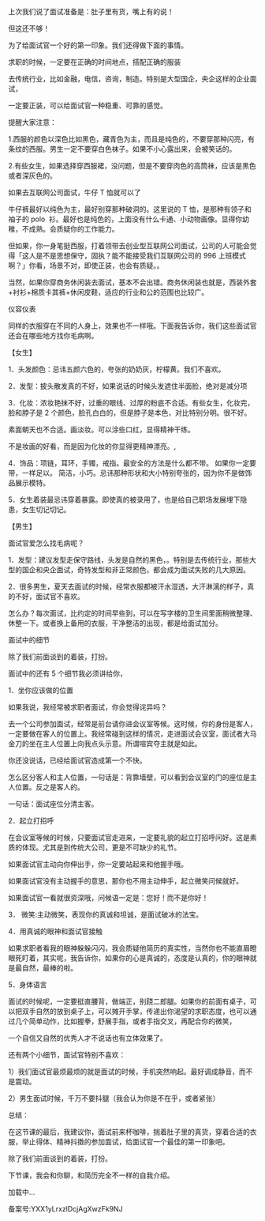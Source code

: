   

上次我们说了面试准备是：肚子里有货，嘴上有的说！

但这还不够！

为了给面试官一个好的第一印象。我们还得做下面的事情。

求职的时候，一定要在正确的时间地点，搭配正确的服装

去传统行业，比如金融，电信，咨询，制造。特别是大型国企，央企这样的企业面试，

一定要正装，可以给面试官一种稳重、可靠的感觉。

提醒大家注意：

1.西服的颜色以深色比如黑色，藏青色为主，而且是纯色的，不要穿那种闪亮，有条纹的西服。男生一定不要穿白色袜子。如果不小心露出来，会被笑话的。

2.有些女生，如果选择穿西服裙，没问题，但是不要穿肉色的高筒袜，应该是黑色或者深灰色的。

如果去互联网公司面试，牛仔 T 恤就可以了

牛仔裤最好以纯色为主，最好别穿那种破洞的。这里说的 T 恤，是那种有领子和袖子的 polo  衫。最好也是纯色的，上面没有什么卡通、小动物画像。显得你幼稚，不成熟。会质疑你的工作能力。

但如果，你一身笔挺西服，打着领带去创业型互联网公司面试，公司的人可能会觉得「这人是不是思想保守，固执？能不能接受我们互联网公司的 996 上班模式啊？」你看，场景不对，即使正装，也会有质疑。。

当然，如果你穿商务休闲装去面试，基本不会出错。商务休闲装也就是，西装外套+衬衫+棉质卡其裤+休闲皮鞋，适应的行业和公的范围也比较广。

仪容仪表

同样的衣服穿在不同的人身上，效果也不一样哦。下面我告诉你，我们这些面试官还会在哪些地方找你毛病啊。

【女生】

1．头发颜色：忌讳五颜六色的，夸张的奶奶灰，柠檬黄。我们不喜欢。

2．发型：披头散发真的不好，如果说话的时候头发遮住半面脸，绝对是减分项

3．化妆：浓妆艳抹不好，过重的眼线、过厚的粉底不合适。有些女生，化妆完，脸和脖子是 2 个颜色，脸孔白白的，但是脖子是本色，对比特别分明。很不好。

素面朝天也不合适。画淡妆。可以涂些口红，显得精神干练。

不是妆画的好看，而是因为化妆的你显得更精神漂亮。,

4．饰品：项链，耳环，手镯，戒指。最安全的方法是什么都不带。 如果你一定要带，一样足以。 简洁，小巧。忌讳那种形状和大小特别夸张的，因为你不是做饰品展示模特。

5．女生着装最忌讳穿着暴露。即使真的被录用了，也是给自己职场发展埋下隐患，女生切记切记。

【男生】

面试官爱怎么找毛病呢？

1．发型：建议发型走保守路线，头发是自然的黑色，。特别是去传统行业，那些大型的国企和央企面试，奇特发型和非正常颜色，都会成为面试失败的几大原因。

2．很多男生，夏天去面试的时候，经常衣服都被汗水湿透，大汗淋漓的样子，真的不好，面试官不喜欢。

怎么办？每次面试，比约定的时间早些到，可以在写字楼的卫生间里面稍微整理、休整一下。或者换上备用的衣服，干净整洁的出现，都是给面试加分。

面试中的细节

除了我们前面谈到的着装，打扮。

面试中的还有 5 个细节我必须讲给你，

1．坐你应该做的位置

如果我说，我经常被求职者面试，你会觉得诧异吗？

去一个公司参加面试，经常是前台请你进会议室等候。这时候，你的身份是客人，一定要做在客人的位置上。我经常碰到这样的情况，走进面试会议室，面试者大马金刀的坐在主人位置上向我点头示意。所谓喧宾夺主就是如此。

你还没说话，已经给面试官造成第一个不快。

怎么区分客人和主人位置，一句话是：背靠墙壁，可以看到会议室的门的座位是主人位置。反之是客人的。

一句话：面试座位分清主客。

2．起立打招呼

在会议室等候的时候，只要面试官走进来，一定要礼貌的起立打招呼问好。这是素质的体现。尤其是到传统大公司，更是不可缺少的礼节。

如果面试官主动向你伸出手，你一定要站起来和他握手哦。

如果面试官没有主动握手的意思，那你也不用主动伸手，起立微笑问候就好。

如果面试官一看就很资深哦，问候语一定是：您好！而不是你好！

3． 微笑:主动微笑，表现你的真诚和坦诚，是面试破冰的法宝。

4．用真诚的眼神和面试官接触

如果求职者看我的眼神躲躲闪闪，我会质疑他简历的真实性，当然你也不能直眉瞪眼死盯着，其实呢，我告诉你，如果你的心是真诚的，态度是认真的，你的眼神就是最自然，最棒的啦。

5．身体语言

面试的时候呢，一定要挺直腰背，做端正，别跷二郎腿。如果你的前面有桌子，可以把双手自然的放到桌子上，可以摊开手掌，传递出你渴望的求职态度，也可以通过几个简单动作，比如握拳，舒展手指，或者手指交叉，再配合你的微笑，

一个自信又自然的优秀人才不说话也有立体效果了。

还有两个小细节，面试官特别不喜欢：

1）我们面试官最烦最烦的就是面试的时候，手机突然响起。最好调成静音，而不是震动。

2）男生面试时候，千万不要抖腿（我会认为你是不在乎，或者紧张）

总结：

在这节课的最后，我建议你，面试前来杯咖啡，揣着肚子里的真货，穿着合适的衣服，举止得体、精神抖擞的参加面试，给面试官一个最佳的第一印象吧。

除了我们前面谈到的着装，打扮。

下节课，我会和你聊，和简历完全不一样的自我介绍。

加载中...

  

备案号:YXX1yLrxzlDcjAgXwzFk9NJ